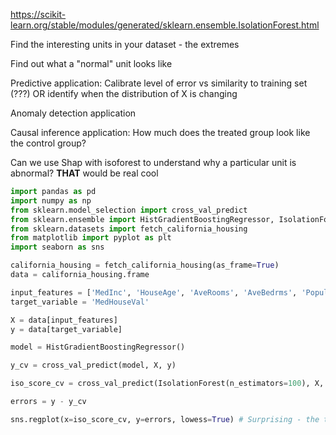 https://scikit-learn.org/stable/modules/generated/sklearn.ensemble.IsolationForest.html

Find the interesting units in your dataset - the extremes

Find out what a "normal" unit looks like

Predictive application: Calibrate level of error vs similarity to training set (???) OR identify when the distribution of X is changing

Anomaly detection application

Causal inference application: How much does the treated group look like the control group?

Can we use Shap with isoforest to understand why a particular unit is abnormal? **THAT** would be real cool

```python
import pandas as pd
import numpy as np
from sklearn.model_selection import cross_val_predict
from sklearn.ensemble import HistGradientBoostingRegressor, IsolationForest
from sklearn.datasets import fetch_california_housing
from matplotlib import pyplot as plt
import seaborn as sns

california_housing = fetch_california_housing(as_frame=True)
data = california_housing.frame

input_features = ['MedInc', 'HouseAge', 'AveRooms', 'AveBedrms', 'Population', 'AveOccup', 'Latitude', 'Longitude']
target_variable = 'MedHouseVal'

X = data[input_features]
y = data[target_variable]

model = HistGradientBoostingRegressor()

y_cv = cross_val_predict(model, X, y)

iso_score_cv = cross_val_predict(IsolationForest(n_estimators=100), X, y, method='score_samples')

errors = y - y_cv

sns.regplot(x=iso_score_cv, y=errors, lowess=True) # Surprising - the two are uncorrelated
```
